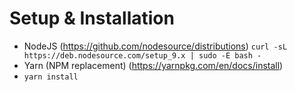 # Setup & Installation

- NodeJS (https://github.com/nodesource/distributions) `curl -sL https://deb.nodesource.com/setup_9.x | sudo -E bash -`
- Yarn (NPM replacement) (https://yarnpkg.com/en/docs/install)
- `yarn install`

